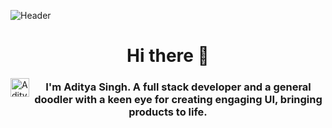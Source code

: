 ![Header](https://secureservercdn.net/160.153.138.114/d4t.113.myftpupload.com/wp-content/uploads/2019/06/Mern-Stack-Program.png?time=1659823564)

### <h1 align="center">Hi there 👋</h1>
<a href="https://www.linkedin.com/in/aditya-singh-ad69/">
  <img align="left" alt="Aditya's LinkedIN" width="30px" src="https://raw.githubusercontent.com/peterthehan/peterthehan/master/assets/linkedin.svg" />
</a>

<h3 align="center">I'm Aditya Singh. A full stack developer and a general doodler with a keen eye for creating engaging UI, bringing products to life.</h3>

<!--
**Adi-ty/Adi-ty** is a ✨ _special_ ✨ repository because its `README.md` (this file) appears on your GitHub profile.

Here are some ideas to get you started:

- 🔭 I’m currently working on ...
- 🌱 I’m currently learning ...
- 👯 I’m looking to collaborate on ...
- 🤔 I’m looking for help with ...
- 💬 Ask me about ...
- 📫 How to reach me: ...
- 😄 Pronouns: ...
- ⚡ Fun fact: ...
-->
